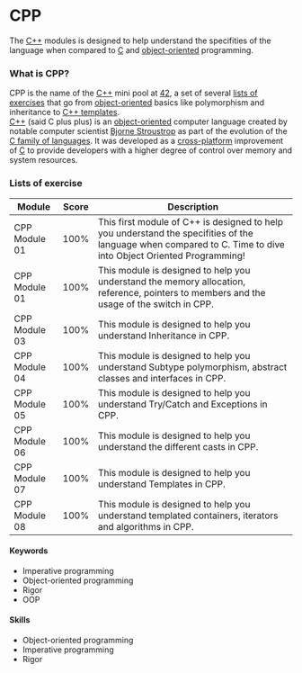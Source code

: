 # CPP
The [C++](https://en.wikipedia.org/wiki/C%2B%2B) modules is designed to help understand the specifities of the language when compared to [C](https://en.wikipedia.org/wiki/C_(programming_language)) and [object-oriented](https://www.w3schools.com/cpp/cpp_oop.asp) programming.

### What is CPP?
CPP is the name of the [C++](https://en.wikipedia.org/wiki/C%2B%2B) mini pool at [42](42.fr), a set of several [lists of exercises](#lists-of-exercise) that go from [object-oriented](https://www.w3schools.com/cpp/cpp_oop.asp) basics like polymorphism and inheritance to [C++ templates](https://en.wikipedia.org/wiki/C%2B%2B).
<br/>
[C++](https://en.wikipedia.org/wiki/C%2B%2B) (said C plus plus) is an [object-oriented](object-oriented) computer language created by notable computer scientist [Bjorne Stroustrop](https://en.wikipedia.org/wiki/Bjarne_Stroustrup) as part of the evolution of the [C family of languages](https://en.wikipedia.org/wiki/List_of_C-family_programming_languages). It was developed as a [cross-platform](https://en.wikipedia.org/wiki/Cross-platform_software) improvement of [C](https://en.wikipedia.org/wiki/C_(programming_language)) to provide developers with a higher degree of control over memory and system resources.

### Lists of exercise
|Module|Score|Description|
|---|---|---|
|CPP Module 01|100%|This first module of C++ is designed to help you understand the specifities of the language when compared to C. Time to dive into Object Oriented Programming!|
|CPP Module 01|100%|This module is designed to help you understand the memory allocation, reference, pointers to members and the usage of the switch in CPP.|
|CPP Module 03|100%|This module is designed to help you understand Inheritance in CPP.|
|CPP Module 04|100%|This module is designed to help you understand Subtype polymorphism, abstract classes and interfaces in CPP.|
|CPP Module 05|100%|This module is designed to help you understand Try/Catch and Exceptions in CPP.|
|CPP Module 06|100%|This module is designed to help you understand the different casts in CPP.|
|CPP Module 07|100%|This module is designed to help you understand Templates in CPP.|
|CPP Module 08|100%|This module is designed to help you understand templated containers, iterators and algorithms in CPP.|

#### Keywords
- Imperative programming
- Object-oriented programming
- Rigor
- OOP

#### Skills
- Object-oriented programming
- Imperative programming
- Rigor
